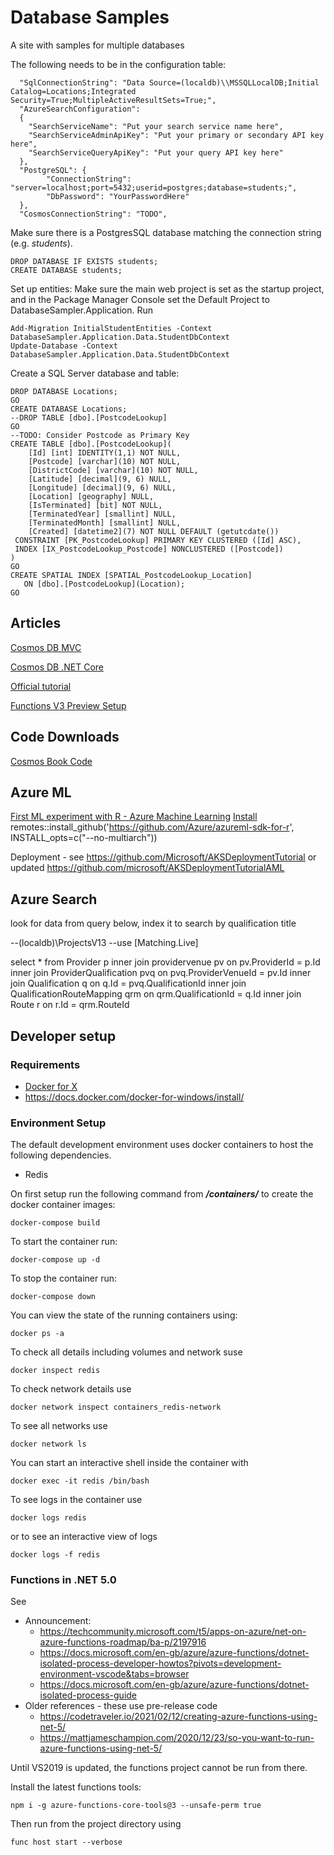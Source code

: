 # Database Samples #

A site with samples for multiple databases

The following needs to be in the configuration table:

```
  "SqlConnectionString": "Data Source=(localdb)\\MSSQLLocalDB;Initial Catalog=Locations;Integrated Security=True;MultipleActiveResultSets=True;",
  "AzureSearchConfiguration":
  {
    "SearchServiceName": "Put your search service name here",
    "SearchServiceAdminApiKey": "Put your primary or secondary API key here",
    "SearchServiceQueryApiKey": "Put your query API key here"
  },
  "PostgreSQL": {
		"ConnectionString": "server=localhost;port=5432;userid=postgres;database=students;",
		"DbPassword": "YourPasswordHere"
  },
  "CosmosConnectionString": "TODO",

```

Make sure there is a PostgresSQL database matching the connection string (e.g. *students*).
```
DROP DATABASE IF EXISTS students;
CREATE DATABASE students;
```

Set up entities: 
Make sure the main web project is set as the startup project, and in the Package Manager Console set the Default Project to DatabaseSampler.Application. Run 
```
Add-Migration InitialStudentEntities -Context DatabaseSampler.Application.Data.StudentDbContext 
Update-Database -Context DatabaseSampler.Application.Data.StudentDbContext
```

Create a SQL Server database and table:
```
DROP DATABASE Locations;
GO
CREATE DATABASE Locations;
--DROP TABLE [dbo].[PostcodeLookup]
GO
--TODO: Consider Postcode as Primary Key    
CREATE TABLE [dbo].[PostcodeLookup](
	[Id] [int] IDENTITY(1,1) NOT NULL,
	[Postcode] [varchar](10) NOT NULL,
	[DistrictCode] [varchar](10) NOT NULL,
	[Latitude] [decimal](9, 6) NULL,
	[Longitude] [decimal](9, 6) NULL,
	[Location] [geography] NULL,
	[IsTerminated] [bit] NOT NULL,
	[TerminatedYear] [smallint] NULL,
	[TerminatedMonth] [smallint] NULL,
	[Created] [datetime2](7) NOT NULL DEFAULT (getutcdate())
 CONSTRAINT [PK_PostcodeLookup] PRIMARY KEY CLUSTERED ([Id] ASC),
 INDEX [IX_PostcodeLookup_Postcode] NONCLUSTERED ([Postcode])
)
GO
CREATE SPATIAL INDEX [SPATIAL_PostcodeLookup_Location] 
   ON [dbo].[PostcodeLookup](Location);
GO
```


## Articles

[Cosmos DB MVC](https://developer.okta.com/blog/2019/07/11/aspnet-azure-cosmosdb-tutorial)

[Cosmos DB .NET Core](https://jeremylindsayni.wordpress.com/2019/02/25/getting-started-with-azure-cosmos-db-and-net-core-part-1-installing-the-cosmos-emulator/)

[Official tutorial](https://docs.microsoft.com/en-us/azure/cosmos-db/sql-api-dotnet-application)

[Functions V3 Preview Setup](https://dev.to/azure/develop-azure-functions-using-net-core-3-0-gcm)

## Code Downloads

[Cosmos Book Code](https://github.com/PacktPublishing/Guide-to-NoSQL-with-Azure-Cosmos-DB)


## Azure ML

[First ML experiment with R - Azure Machine Learning](https://docs.microsoft.com/en-us/azure/machine-learning/service/tutorial-1st-r-experiment?WT.mc_id=Revolutions-blog-davidsmi)
[Install](https://azure.github.io/azureml-sdk-for-r/articles/installation.html)
remotes::install_github('https://github.com/Azure/azureml-sdk-for-r', INSTALL_opts=c("--no-multiarch"))

Deployment - see https://github.com/Microsoft/AKSDeploymentTutorial
 or updated https://github.com/microsoft/AKSDeploymentTutorialAML


## Azure Search 

look for data from query below,
index it to search by qualification title

--(localdb)\ProjectsV13
--use [Matching.Live]

select		* 
from		Provider p
inner join	providervenue pv
on			pv.ProviderId = p.Id
inner join	ProviderQualification pvq
on			pvq.ProviderVenueId = pv.Id
inner join	Qualification q
on			q.Id = pvq.QualificationId
inner join	QualificationRouteMapping qrm
on			qrm.QualificationId = q.Id
inner join	Route r
on			r.Id = qrm.RouteId


## Developer setup

### Requirements

* [Docker for X](https://docs.docker.com/install/#supported-platforms)
* https://docs.docker.com/docker-for-windows/install/


### Environment Setup

The default development environment uses docker containers to host the following dependencies.

* Redis

On first setup run the following command from _**/containers/**_ to create the docker container images:

`docker-compose build`

To start the container run:

`docker-compose up -d`

To stop the container run:

`docker-compose down`

You can view the state of the running containers using:

`docker ps -a`

To check all details including volumes and network suse

`docker inspect redis`

To check network details use

`docker network inspect containers_redis-network`

To see all networks use

`docker network ls`

You can start an interactive shell inside the container with

`docker exec -it redis /bin/bash`

To see logs in the container use

`docker logs redis`

or to see an interactive view of logs 

`docker logs -f redis`


### Functions in .NET 5.0

See
 - Announcement: 
    - https://techcommunity.microsoft.com/t5/apps-on-azure/net-on-azure-functions-roadmap/ba-p/2197916
	- https://docs.microsoft.com/en-gb/azure/azure-functions/dotnet-isolated-process-developer-howtos?pivots=development-environment-vscode&tabs=browser
	- https://docs.microsoft.com/en-gb/azure/azure-functions/dotnet-isolated-process-guide
 - Older references - these use pre-release code
   - https://codetraveler.io/2021/02/12/creating-azure-functions-using-net-5/
   - https://mattjameschampion.com/2020/12/23/so-you-want-to-run-azure-functions-using-net-5/


Until VS2019 is updated, the functions project cannot be run from there. 

Install the latest functions tools:
```
npm i -g azure-functions-core-tools@3 --unsafe-perm true
```

Then run from the project directory using
```
func host start --verbose
```



